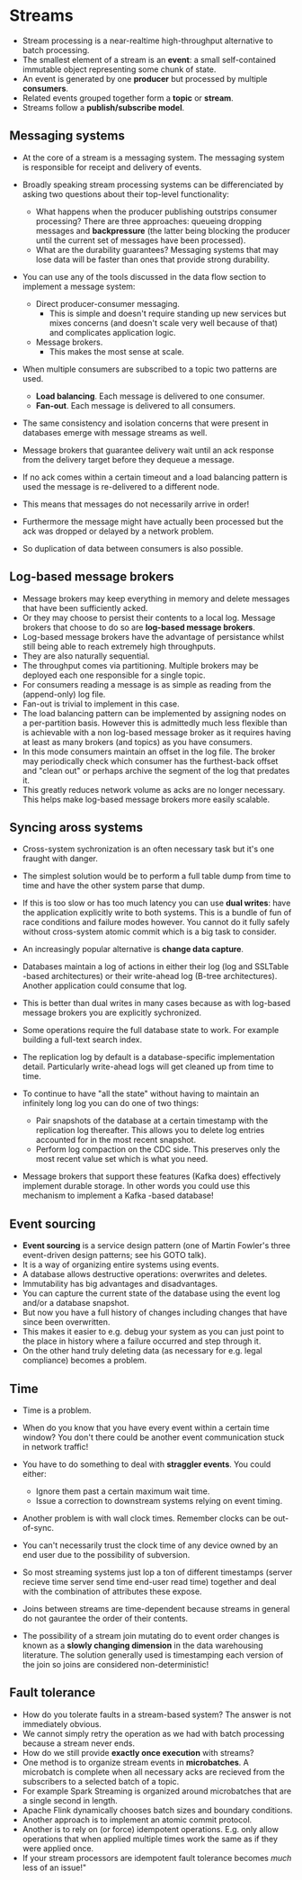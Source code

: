
# Streams

* Stream processing is a near-realtime high-throughput alternative to batch processing.
* The smallest element of a stream is an **event**: a small self-contained immutable object representing some chunk of state.
* An event is generated by one **producer** but processed by multiple **consumers**.
* Related events grouped together form a **topic** or **stream**.
* Streams follow a **publish/subscribe model**.


## Messaging systems
* At the core of a stream is a messaging system. The messaging system is responsible for receipt and delivery of events.
* Broadly speaking stream processing systems can be differenciated by asking two questions about their top-level functionality:
  * What happens when the producer publishing outstrips consumer processing? There are three approaches: queueing dropping messages and **backpressure** (the latter being blocking the producer until the current set of messages have been processed).
  * What are the durability guarantees? Messaging systems that may lose data will be faster than ones that provide strong durability.
* You can use any of the tools discussed in the data flow section to implement a message system:
  * Direct producer-consumer messaging.
    * This is simple and doesn't require standing up new services but mixes concerns (and doesn't scale very well because of that) and complicates application logic.
  * Message brokers.
    * This makes the most sense at scale.


* When multiple consumers are subscribed to a topic two patterns are used.
  * **Load balancing**. Each message is delivered to one consumer.
  * **Fan-out**. Each message is delivered to all consumers.


* The same consistency and isolation concerns that were present in databases emerge with message streams as well.
* Message brokers that guarantee delivery wait until an ack response from the delivery target before they dequeue a message.
* If no ack comes within a certain timeout and a load balancing pattern is used the message is re-delivered to a different node.
* This means that messages do not necessarily arrive in order!
* Furthermore the message might have actually been processed but the ack was dropped or delayed by a network problem.
* So duplication of data between consumers is also possible.

 
## Log-based message brokers
* Message brokers may keep everything in memory and delete messages that have been sufficiently acked.
* Or they may choose to persist their contents to a local log. Message brokers that choose to do so are **log-based message brokers**.
* Log-based message brokers have the advantage of persistance whilst still being able to reach extremely high throughputs.
* They are also naturally sequential.
* The throughput comes via partitioning. Multiple brokers may be deployed each one responsible for a single topic.
* For consumers reading a message is as simple as reading from the (append-only) log file.
* Fan-out is trivial to implement in this case.
* The load balancing pattern can be implemented by assigning nodes on a per-partition basis. However this is admittedly much less flexible than is achievable with a non log-based message broker as it requires having at least as many brokers (and topics) as you have consumers.
* In this mode consumers maintain an offset in the log file. The broker may periodically check which consumer has the furthest-back offset and \"clean out\" or perhaps archive the segment of the log that predates it.
* This greatly reduces network volume as acks are no longer necessary. This helps make log-based message brokers more easily scalable.


## Syncing aross systems

* Cross-system sychronization is an often necessary task but it's one fraught with danger.
* The simplest solution would be to perform a full table dump from time to time and have the other system parse that dump.
* If this is too slow or has too much latency you can use **dual writes**: have the application explicitly write to both systems. This is a bundle of fun of race conditions and failure modes however. You cannot do it fully safely without cross-system atomic commit which is a big task to consider.


* An increasingly popular alternative is **change data capture**.
* Databases maintain a log of actions in either their log (log and SSLTable -based architectures) or their write-ahead log (B-tree architectures). Another application could consume that log.
* This is better than dual writes in many cases because as with log-based message brokers you are explicitly sychronized.


* Some operations require the full database state to work. For example building a full-text search index.
* The replication log by default is a database-specific implementation detail. Particularly write-ahead logs will get cleaned up from time to time.
* To continue to have \"all the state\" without having to maintain an infinitely long log you can do one of two things:
  * Pair snapshots of the database at a certain timestamp with the replication log thereafter. This allows you to delete log entries accounted for in the most recent snapshot.
  * Perform log compaction on the CDC side. This preserves only the most recent value set which is what you need.
* Message brokers that support these features (Kafka does) effectively implement durable storage. In other words you could use this mechanism to implement a Kafka -based database!


## Event sourcing
* **Event sourcing** is a service design pattern (one of Martin Fowler's three event-driven design patterns; see his GOTO talk).
* It is a way of organizing entire systems using events.
* A database allows destructive operations: overwrites and deletes.
* Immutability has big advantages and disadvantages.
* You can capture the current state of the database using the event log and/or a database snapshot.
* But now you have a full history of changes including changes that have since been overwritten.
* This makes it easier to e.g. debug your system as you can just point to the place in history where a failure occurred and step through it.
* On the other hand truly deleting data (as necessary for e.g. legal compliance) becomes a problem.


## Time

* Time is a problem.
* When do you know that you have every event within a certain time window? You don't there could be another event communication stuck in network traffic!
* You have to do something to deal with **straggler events**. You could either:
  * Ignore them past a certain maximum wait time.
  * Issue a correction to downstream systems relying on event timing.


* Another problem is with wall clock times. Remember clocks can be out-of-sync.
* You can't necessarily trust the clock time of any device owned by an end user due to the possibility of subversion.
* So most streaming systems just lop a ton of different timestamps (server recieve time server send time end-user read time) together and deal with the combination of attributes these expose.


* Joins between streams are time-dependent because streams in general do not gaurantee the order of their contents.
* The possibility of a stream join mutating do to event order changes is known as a **slowly changing dimension** in the data warehousing literature. The solution generally used is timestamping each version of the join so joins are considered non-deterministic!


## Fault tolerance
* How do you tolerate faults in a stream-based system? The answer is not immediately obvious.
* We cannot simply retry the operation as we had with batch processing because a stream never ends.
* How do we still provide **exactly once execution** with streams?
* One method is to organize stream events in **microbatches**. A microbatch is complete when all necessary acks are recieved from the subscribers to a selected batch of a topic.
* For example Spark Streaming is organized around microbatches that are a single second in length.
* Apache Flink dynamically chooses batch sizes and boundary conditions.
* Another approach is to implement an atomic commit protocol.
* Another is to rely on (or force) idempotent operations. E.g. only allow operations that when applied multiple times work the same as if they were applied once.
* If your stream processors are idempotent fault tolerance becomes *much* less of an issue!"
